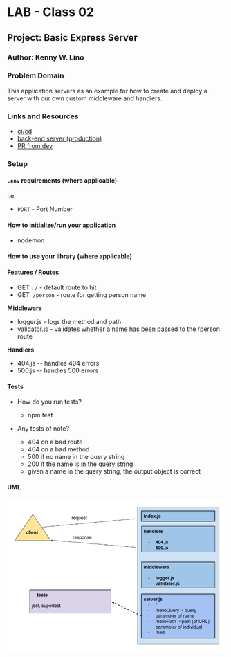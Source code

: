 # LAB - Class 02

## Project: Basic Express Server

### Author: Kenny W. Lino

### Problem Domain  

This application servers as an example for how to create and deploy a server with our own custom middleware and handlers.

### Links and Resources

- [ci/cd](https://github.com/kennywlino/server-deployment-practice/actions)
- [back-end server (production)](https://basic-express-server-iwa6.onrender.com)
- [PR from dev](https://github.com/kennywlino/basic-express-server/pull/1)

### Setup

#### `.env` requirements (where applicable)

i.e.

- `PORT` - Port Number

#### How to initialize/run your application

- nodemon

#### How to use your library (where applicable)

#### Features / Routes

- GET : `/` - default route to hit
- GET: `/person` - route for getting person name

**Middleware**

- logger.js - logs the method and path
- validator.js - validates whether a name has been passed to the /person route

**Handlers**

- 404.js -- handles 404 errors
- 500.js -- handles 500 errors

#### Tests

- How do you run tests?
  - npm test

- Any tests of note?
  - 404 on a bad route
  - 404 on a bad method
  - 500 if no name in the query string
  - 200 if the name is in the query string
  - given a name in the query string, the output object is correct

#### UML

![Class-02 UML](./assets/class-02_UML.jpeg)